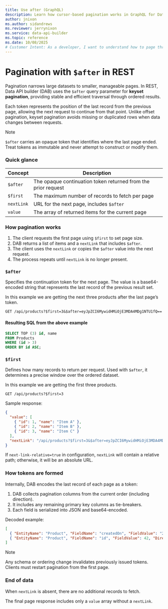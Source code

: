 ```yaml
---
title: Use after (GraphQL)
description: Learn how cursor-based pagination works in GraphQL for Data API builder, how continuation tokens are generated, and how to request subsequent pages safely and efficiently.
author: jnixon
ms.author: sidandrews
ms.reviewer: jerrynixon
ms.service: data-api-builder
ms.topic: reference
ms.date: 10/08/2025
# Customer Intent: As a developer, I want to understand how to page through large GraphQL datasets safely, efficiently, and without duplicates or missing data.
---
```


# Pagination with `$after` in REST

Pagination narrows large datasets to smaller, manageable pages. In REST, Data API builder (DAB) uses the `$after` query parameter for **keyset pagination**, providing stable and efficient traversal through ordered results.

Each token represents the position of the last record from the previous page, allowing the next request to continue from that point. Unlike offset pagination, keyset pagination avoids missing or duplicated rows when data changes between requests.

> [!Note]
> `$after` carries an opaque token that identifies where the last page ended. Treat tokens as immutable and never attempt to construct or modify them.

### Quick glance

| Concept    | Description                                                   |
| ---------- | ------------------------------------------------------------- |
| `$after`   | The opaque continuation token returned from the prior request |
| `$first`   | The maximum number of records to fetch per page               |
| `nextLink` | URL for the next page, includes `$after`                      |
| `value`    | The array of returned items for the current page              |

### How pagination works

1. The client requests the first page using `$first` to set page size.
2. DAB returns a list of items and a `nextLink` that includes `$after`.
3. The client uses the `nextLink` or copies the `$after` value into the next request.
4. The process repeats until `nextLink` is no longer present.

### `$after`

Specifies the continuation token for the next page. The value is a base64-encoded string that represents the last record of the previous result set.

In this example we are getting the next three products after the last page’s token.

```http
GET /api/products?$first=3&$after=eyJpZCI6MywidHMiOjE3MDA4MDg1NTU1fQ==
```

#### Resulting SQL from the above example

```sql
SELECT TOP (3) id, name
FROM Products
WHERE (id > 3)
ORDER BY id ASC;
```

### `$first`

Defines how many records to return per request. Used with `$after`, it determines a precise window over the ordered dataset.

In this example we are getting the first three products.

```http
GET /api/products?$first=3
```

Sample response:

```json
{
  "value": [
    { "id": 1, "name": "Item A" },
    { "id": 2, "name": "Item B" },
    { "id": 3, "name": "Item C" }
  ],
  "nextLink": "/api/products?$first=3&$after=eyJpZCI6MywidHMiOjE3MDA4MDg1NTU1fQ=="
}
```

If `next-link-relative=true` in configuration, `nextLink` will contain a relative path; otherwise, it will be an absolute URL.

### How tokens are formed

Internally, DAB encodes the last record of each page as a token:

1. DAB collects pagination columns from the current order (including direction).
2. It includes any remaining primary key columns as tie-breakers.
3. Each field is serialized into JSON and base64-encoded.

Decoded example:

```json
[
  { "EntityName": "Product", "FieldName": "createdOn", "FieldValue": "2024-11-05T12:34:56Z", "Direction": 0 },
  { "EntityName": "Product", "FieldName": "id", "FieldValue": 42, "Direction": 0 }
]
```

> [!Note]
> Any schema or ordering change invalidates previously issued tokens. Clients must restart pagination from the first page.

### End of data

When `nextLink` is absent, there are no additional records to fetch.

The final page response includes only a `value` array without a `nextLink`.
